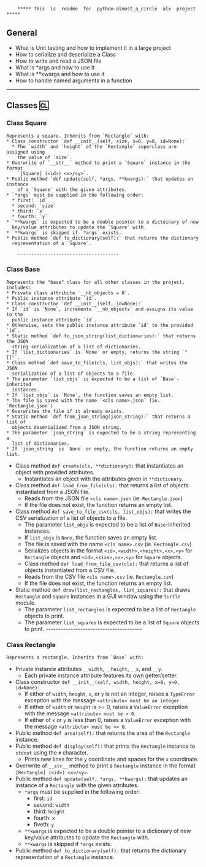         ***** This  is  readme  for  python-almost_a_circle  alx  project  *****

General
-------
* What is Unit testing and how to implement it  in a large project
* How to serialize and deserialize a Class
* How to write and read a JSON file
* What is *args and how to use it
* What is **kwargs and how to use it
* How to handle named arguments in a function

********************************************
## Classes :cl:

  ### Class Square
    Represents a square. Inherits from `Rectangle` with:
    * Class constructor `def __init__(self, size, x=0, y=0, id=None):`
      * The `width` and `height` of the `Rectangle` superclass are assigned using
        the value of `size`.
    * Overwrite of `__str__` method to print a `Square` instance in the format
        `[Square] (<id>) <x>/<y>`.
    * Public method `def update(self, *args, **kwargs):` that updates an instance
        of a `Square` with the given attributes.
    * `*args` must be supplied in the following order:
      * first: `id`
      * second: `size`
      * third: `x`
      * fourth: `y`
    * `**kwargs` is expected to be a double pointer to a dictoinary of new
      key/value attributes to update the `Square` with.
    * `**kwargs` is skipped if `*args` exists.
    * Public method `def to_dictionary(self):` that returns the dictionary
      representation of a `Square`.

        -------------------------------------

  ### Class Base
    Represents the "base" class for all other classes in the project. Includes:
    * Private class attribute `__nb_objects = 0`.
    * Public instance attribute `id`.
    * Class constructor `def __init__(self, id=None):`
    * If `id` is `None`, increments `__nb_objects` and assigns its value to the
      public instance attribute `id`.
    * Otherwise, sets the public instance attribute `id` to the provided `id`.
    * Static method `def to_json_string(list_dictionaries):` that returns the JSON
      string serialization of a list of dictionaries.
    * If `list_dictionaries` is `None` or empty, returns the string `"[]"`.
    * Class method `def save_to_file(cls, list_objs):` that writes the JSON
      serialization of a list of objects to a file.
    * The parameter `list_objs` is expected to be a list of `Base`-inherited
      instances.
    * If `list_objs` is `None`, the function saves an empty list.
    * The file is saved with the name `<cls name>.json` (ie. `Rectangle.json`)
    * Overwrites the file if it already exists.
    * Static method `def from_json_string(json_string):` that returns a list of
      objects deserialized from a JSON string.
    * The parameter `json_string` is expected to be a string representing a
      list of dictionaries.
    * If `json_string` is `None` or empty, the function returns an empty list.
  * Class method `def create(cls, **dictionary):` that instantiates an object with
    provided attributes.
    * Instantiates an object with the attributes given in `**dictionary`.
  * Class method `def load_from_file(cls):` that returns a list of objects
    instantiated from a JSON file.
    * Reads from the JSON file `<cls name>.json` (ie. `Rectangle.json`)
    * If the file does not exist, the function returns an empty list.
  * Class method `def save_to_file_csv(cls, list_objs):` that writes the CSV
    serialization of a list of objects to a file.
    * The parameter `list_objs` is expected to be a list of `Base`-inherited
      instances.
    * If `list_objs` is `None`, the function saves an empty list.
    * The file is saved with the name `<cls name>.csv` (ie. `Rectangle.csv`)
    * Serializes objects in the format `<id>,<width>,<height>,<x>,<y>` for
      `Rectangle` objects and `<id>,<size>,<x>,<y>` for `Square` objects.
    * Class method `def load_from_file_csv(cls):` that returns a list of objects
      instantiated from a CSV file.
    * Reads from the CSV file `<cls name>.csv` (ie. `Rectangle.csv`)
    * If the file does not exist, the function returns an empty list.
  * Static method `def draw(list_rectangles, list_squares):` that draws
    `Rectangle` and `Square` instances in a GUI window using the `turtle` module.
    * The parameter `list_rectangles` is expected to be a list of `Rectangle`
      objects to print.
    * The parameter `list_squares` is expected to be a list of `Square` objects
      to print.
          ---------------------------------------

  ### Class Rectangle
    Represents a rectangle. Inherits from `Base` with:
  * Private instance attributes `__width`, `__height`, `__x`, and `__y`.
    * Each private instance attribute features its own getter/setter.
  * Class constructor `def __init__(self, width, height, x=0, y=0, id=None):`
    * If either of `width`, `height`, `x`, or `y` is not an integer, raises a
      `TypeError` exception with the message `<attribute> must be an integer`.
    * If either of `width` or `height` is >= 0, raises a `ValueError` exception
      with the message `<attribute> must be > 0`.
    * If either of `x` or `y` is less than 0, raises a `ValueError` exception
      with the message `<attribute> must be >= 0`.
  * Public method `def area(self):` that returns the area of the `Rectangle`
    instance.
  * Public method `def display(self):` that prints the `Rectangle` instance to
    `stdout` using the `#` character.
    * Prints new lines for the `y` coordinate and spaces for the `x` coordinate.
  * Overwrite of `__str__` method to print a `Rectangle` instance in the format
    `[Rectangle] (<id>) <x>/<y>`.
  * Public method `def update(self, *args, **kwargs):` that updates an instance
    of a `Rectangle` with the given attributes.
    * `*args` must be supplied in the following order:
      * first: `id`
      * second: `width`
      * third: `height`
      * fourth: `x`
      * fiveth: `y`
    * `**kwargs` is expected to be a double pointer to a dictionary of new
      key/value attributes to update the `Rectangle` with.
    * `**kwargs` is skipped if `*args` exists.
  * Public method `def to_dictionary(self):` that returns the dictionary
    representation of a `Rectangle` instance.

  
